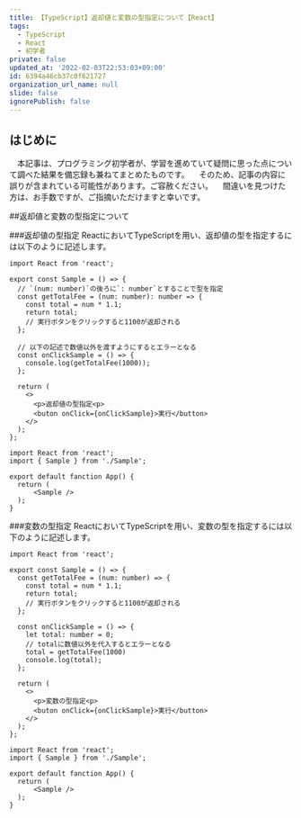 ```yaml
---
title: 【TypeScript】返却値と変数の型指定について【React】
tags:
  - TypeScript
  - React
  - 初学者
private: false
updated_at: '2022-02-03T22:53:03+09:00'
id: 6394a46cb37c0f621727
organization_url_name: null
slide: false
ignorePublish: false
---
```

## はじめに
　本記事は、プログラミング初学者が、学習を進めていて疑問に思った点について調べた結果を備忘録も兼ねてまとめたものです。
　そのため、記事の内容に誤りが含まれている可能性があります。ご容赦ください。
　間違いを見つけた方は、お手数ですが、ご指摘いただけますと幸いです。

##返却値と変数の型指定について

###返却値の型指定
ReactにおいてTypeScriptを用い、返却値の型を指定するには以下のように記述します。


```Sample.tsx
import React from 'react';

export const Sample = () => {
  // `(num: number)`の後ろに`: number`とすることで型を指定
  const getTotalFee = (num: number): number => {
    const total = num * 1.1;
    return total;
    // 実行ボタンをクリックすると1100が返却される
  };

  // 以下の記述で数値以外を渡すようにするとエラーとなる
  const onClickSample = () => {
    console.log(getTotalFee(1000));
  };

  return (
    <>
      <p>返却値の型指定<p>
      <buton onClick={onClickSample}>実行</button>
    </>
  );
};
```


```App.tsx
import React from 'react';
import { Sample } from './Sample';
 
export default fanction App() {
  return (
      <Sample />
  );
} 
```

###変数の型指定
ReactにおいてTypeScriptを用い、変数の型を指定するには以下のように記述します。

```Sample.tsx
import React from 'react';

export const Sample = () => {
  const getTotalFee = (num: number) => {
    const total = num * 1.1;
    return total;
    // 実行ボタンをクリックすると1100が返却される
  };

  const onClickSample = () => {
    let total: number = 0;
    // totalに数値以外を代入するとエラーとなる
    total = getTotalFee(1000)
    console.log(total);
  };

  return (
    <>
      <p>変数の型指定<p>
      <buton onClick={onClickSample}>実行</button>
    </>
  );
};
```


```App.tsx
import React from 'react';
import { Sample } from './Sample';
 
export default fanction App() {
  return (
      <Sample />
  );
} 
```
